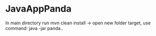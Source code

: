 # JavaAppPanda
In main directory run mvn clean install -> open new folder target, use command: java -jar panda.. 
